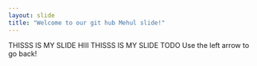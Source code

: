 ```yaml
---
layout: slide
title: "Welcome to our git hub Mehul slide!"
---
```

THISSS IS MY SLIDE HIII
THISSS IS MY SLIDE TODO
Use the left arrow to go back!
